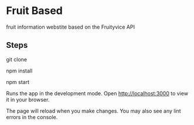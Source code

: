 # Fruit Based

fruit information webstite based on the Fruityvice API

## Steps

git clone <this repo>

npm install

npm start

Runs the app in the development mode.
Open [http://localhost:3000](http://localhost:3000) to view it in your browser.

The page will reload when you make changes.
You may also see any lint errors in the console.
